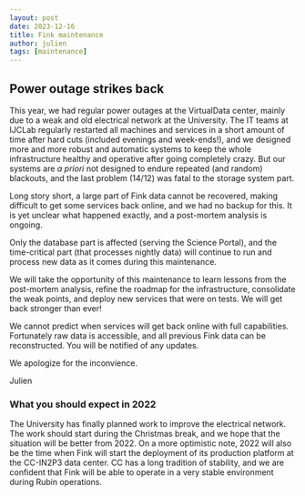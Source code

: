 ```yaml
---
layout: post
date: 2023-12-16
title: Fink maintenance
author: julien
tags: [maintenance]
---
```


## Power outage strikes back

This year, we had regular power outages at the VirtualData center, mainly due to a weak and old electrical network at the University. The IT teams at IJCLab regularly restarted all machines and services in a short amount of time after hard cuts (included evenings and week-ends!), and we designed more and more robust and automatic systems to keep the whole infrastructure healthy and operative after going completely crazy. But our systems are _a priori_ not designed to endure repeated (and random) blackouts, and the last problem (14/12) was fatal to the storage system part.

Long story short, a large part of Fink data cannot be recovered, making difficult to get some services back online, and we had no backup for this. It is yet unclear what happened exactly, and a post-mortem analysis is ongoing.

Only the database part is affected (serving the Science Portal), and the time-critical part (that processes nightly data) will continue to run and process new data as it comes during this maintenance. 

We will take the opportunity of this maintenance to learn lessons from the post-mortem analysis, refine the roadmap for the infrastructure, consolidate the weak points, and deploy new services that were on tests. We will get back stronger than ever!

We cannot predict when services will get back online with full capabilities. Fortunately raw data is accessible, and all previous Fink data can be reconstructed. You will be notified of any updates.

We apologize for the inconvience.

Julien


### What you should expect in 2022

The University has finally planned work to improve the electrical network. The work should start during the Christmas break, and we hope that the situation will be better from 2022. On a more optimistic note, 2022 will also be the time when Fink will start the deployment of its production platform at the CC-IN2P3 data center. CC has a long tradition of stability, and we are confident that Fink will be able to operate in a very stable environment during Rubin operations.
